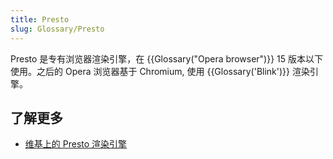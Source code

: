 ```yaml
---
title: Presto
slug: Glossary/Presto
---
```

Presto 是专有浏览器渲染引擎，在 {{Glossary("Opera browser")}} 15 版本以下使用。之后的 Opera 浏览器基于 Chromium, 使用 {{Glossary('Blink')}} 渲染引擎。

## 了解更多

- [维基上的 Presto 渲染引擎](https://zh.wikipedia.org/wiki/Presto)
